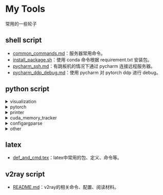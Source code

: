 # My Tools

常用的一些轮子



## shell script

- [common_commands.md](/shell_script/common_commands.md)：服务器常用命令。
- [install_package.sh](/shell_script/install_package.sh)：使用 conda 命令根据 requirement.txt 安装包。
- [pycharm_ssh.md](/shell_script/pycharm_ssh.md)：有跳板机的情况下通过 pycharm 连接远程服务器。
- [pycharm_ddp_debug.md](/shell_script/pycharm_ddp_debug.md)：使用 pycharm 对 pytorch ddp 进行 debug。

## python script

<details>
<summary>visualization</summary>

##### 训练可视化

- [wandb for pytorch](https://docs.wandb.ai/guides/integrations/pytorch)：使用 wandb 对训练进行可视化。
- [tensorboardx.py](/python_script/visualization/tensorboardx.py)：使用 tensorboardX 对训练进行可视化。

##### 结果可视化

- [plt_vis.ipynb](/python_script/visualization/plt_vis.ipynb)：使用 matplotlib 进行可视化的示例，包括：
    - [官方 colormap](https://matplotlib.org/tutorials/colors/colormaps.html)、 [配色方案](https://colorhunt.co/palettes/popular)、 [plt style](https://matplotlib.org/3.1.1/gallery/style_sheets/style_sheets_reference.html)
    - 折线图
    - 双栏折线图
    - 直方图
    - (多模态的) attention matrix 热力图
    - 使用 t_SNE 进行降维的可视图
    - 雷达图 ([acknowledge](https://github.com/muzairkhattak/multimodal-prompt-learning/issues/5))
    - 伪蜡烛图
    - 拟合散点图并画出趋势线
    - 多条折线图
    - 太阳图
    - 单位球面
- matplotlib 画图参考 [matplotlib：先搞明白plt. /ax./ fig再画 - 姚太多啊的文章 - 知乎](https://zhuanlan.zhihu.com/p/93423829)
- [The Python Graph Gallery](https://www.python-graph-gallery.com/)：使用 python 绘制各种类型的图表
- UMAP:
    - [Understanding UMAP](https://pair-code.github.io/understanding-umap/)
    - [[译] 理解 UMAP(2): UMAP和一些误解 - 邻泽居士的文章 - 知乎](https://zhuanlan.zhihu.com/p/352461768)
- [bertviz](https://github.com/jessevig/bertviz)：对 huggingface transformer attention/model/neuron 的可视化
- [Transformer-Explainability](https://github.com/hila-chefer/Transformer-Explainability)：可视化 transformer 注意力在输入上的分配
- [Gradio](https://github.com/gradio-app/gradio)：为机器学习模型、API或函数创建GUI
- [Terminalizer](https://terminalizer.com/)：为命令行演示创建gif
</details>

<details>
<summary>pytorch</summary>

- [[深度学习框架] PyTorch常用代码段 - Jack Stark的文章 - 知乎](https://zhuanlan.zhihu.com/p/104019160)
- [PyTorch Cookbook（常用代码段整理合集） - 张皓的文章 - 知乎](https://zhuanlan.zhihu.com/p/59205847)
- [Bert Inner Workings - George Mihaila](https://colab.research.google.com/github/gmihaila/ml_things/blob/master/notebooks/pytorch/bert_inner_workings.ipynb)：A tutorial notebook for understanding the inner workings of Bert.
</details>

<details>
<summary>printer</summary>

- [logger.py](/python_script/printer/logger.py)：使用 logging 模块同时将日志打印到终端和文件。
</details>

<details>
<summary>cuda_memory_tracker</summary>

参考：https://github.com/Oldpan/Pytorch-Memory-Utils

- [model_size_estimate.py](/python_script/cuda_memory_tracker/model_size_estimate.py)：估计 pytorch 模型参数和中间变量所占显存的大小。
- [gpu_mem_track.py](/python_script/cuda_memory_tracker/gpu_mem_track.py)：精确跟踪 pytorch 模型的显存使用情况（需要安装 NVIDIA 的 python 环境库 pynvml：`pip install nvidia-ml-py3`，或 `conda install -c conda-forge pynvml`）。
- [examples.py](/python_script/cuda_memory_tracker/examples.py)：对于 `gpu_mem_track.py` 的使用示例。

另一种监控显存的方法：[Pytorch Profiler](https://pytorch.org/tutorials/recipes/recipes/profiler_recipe.html)

[PyTorch显存机制分析 - Connolly的文章 - 知乎](https://zhuanlan.zhihu.com/p/424512257)
</details>

<details>
<summary>configargparse</summary>

统一了命令行参数、配置文件、环境变量等设置，并创建为单例模式，使得它们在代码的任何地方都可以通过 `Config.get_instatnce()` 被导入和使用。

- [example.py](/python_script/configargparse/example.py)：使用 configargparse 的案例。
- [model.yaml](/python_script/configargparse/model.yaml)：yaml 风格的配置文件案例。

另一种指定实验配置的方法：[Sacred](https://github.com/IDSIA/sacred)
</details>

<details>
<summary>other</summary>

- [hook.py](/python_script/hook.py)：使用 pytorch hook 获取中间层变量的值和梯度。
- [get_batch.py](/python_script/get_batch.py)：获取一个 batch_siez 的 data。
- [time.py](/python_script/time.py)：计算程序运行时间。
- [model_stats.py](/python_script/model_stats.py)：打印模型状态，包括参数名、参数量、显存开销、Flops、激活张量的大小等。
- [multi_process.py](/python_script/multi_process.py)：多进程的使用示例。
- [gpus.py](/python_script/gpus.py): 空占GPU资源的脚本
</details>

## latex

- [def_and_cmd.tex](/latex/def_and_cmd.tex)：latex中常用的包、定义、命令等。

## v2ray script

- [README.md](/v2ray_script/README.md)：v2ray的相关命令、配置、阅读材料。